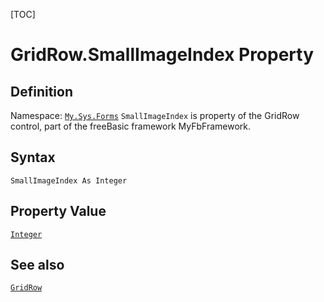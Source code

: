 [TOC]
# GridRow.SmallImageIndex Property

## Definition
Namespace: [`My.Sys.Forms`](My.Sys.Forms.md)
`SmallImageIndex` is property of the GridRow control, part of the freeBasic framework MyFbFramework.
## Syntax
```freeBasic
SmallImageIndex As Integer
```
## Property Value
[`Integer`]("https://www.freebasic.net/wiki/KeyPgInteger")
## See also
[`GridRow`](GridRow.md)
